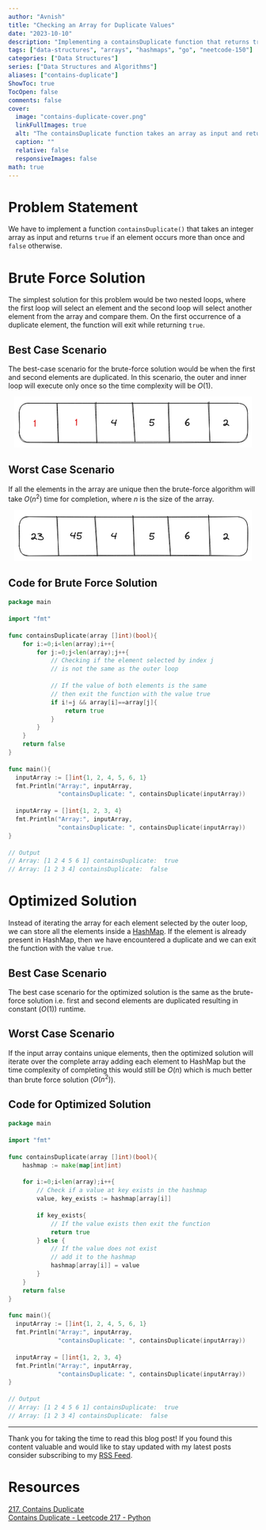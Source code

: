 ```yaml
---
author: "Avnish"
title: "Checking an Array for Duplicate Values"
date: "2023-10-10"
description: "Implementing a containsDuplicate function that returns true if there are duplicate elements present in the array and false otherwise"
tags: ["data-structures", "arrays", "hashmaps", "go", "neetcode-150"]
categories: ["Data Structures"]
series: ["Data Structures and Algorithms"]
aliases: ["contains-duplicate"]
ShowToc: true
TocOpen: false
comments: false
cover:
  image: "contains-duplicate-cover.png"
  linkFullImages: true
  alt: "The containsDuplicate function takes an array as input and returns true or false depending on the fact that array contains duplicate elements or not"
  caption: ""
  relative: false
  responsiveImages: false
math: true
---
```


# Problem Statement
We have to implement a function `containsDuplicate()` that takes an integer array as input and returns `true` if an element occurs more than once and `false` otherwise.

# Brute Force Solution
The simplest solution for this problem would be two nested loops, where the first loop will select an element and the second loop will select another element from the array and compare them. On the first occurrence of a duplicate element, the function will exit while returning `true`.

## Best Case Scenario
The best-case scenario for the brute-force solution would be when the first and second elements are duplicated. In this scenario, the outer and inner loop will execute only once so the time complexity will be $O(1)$.

<p align="center"><img src="contains-duplicate-best-case.png" alt="Best Case scenario for containsDuplicate"></p>

## Worst Case Scenario
If all the elements in the array are unique then the brute-force algorithm will take $O(n^2)$ time for completion, where $n$ is the size of the array.

<p align="center"><img src="contains-duplicate-worst-case.png" alt="Worst Case scenario for containsDuplicate"></p>

## Code for Brute Force Solution
```Go
package main

import "fmt"

func containsDuplicate(array []int)(bool){
    for i:=0;i<len(array);i++{
        for j:=0;j<len(array);j++{
            // Checking if the element selected by index j
            // is not the same as the outer loop
			
            // If the value of both elements is the same
            // then exit the function with the value true 
            if i!=j && array[i]==array[j]{
                return true
            }
        }
    }
    return false
}

func main(){
  inputArray := []int{1, 2, 4, 5, 6, 1}
  fmt.Println("Array:", inputArray,
              "containsDuplicate: ", containsDuplicate(inputArray))

  inputArray = []int{1, 2, 3, 4}
  fmt.Println("Array:", inputArray,
              "containsDuplicate: ", containsDuplicate(inputArray))
}

// Output
// Array: [1 2 4 5 6 1] containsDuplicate:  true
// Array: [1 2 3 4] containsDuplicate:  false
```

# Optimized Solution
Instead of iterating the array for each element selected by the outer loop, we can store all the elements inside a <a href="/posts/dsa/arrays-strings-hashmaps/#hashmaps" target="_blank">HashMap</a>. If the element is already present in HashMap, then we have encountered a duplicate and we can exit the function with the value `true`.

## Best Case Scenario
The best case scenario for the optimized solution is the same as the brute-force solution i.e. first and second elements are duplicated resulting in constant ($O(1)$) runtime.

## Worst Case Scenario
If the input array contains unique elements, then the optimized solution will iterate over the complete array adding each element to HashMap but the time complexity of completing this would still be $O(n)$ which is much better than brute force solution ($O(n^2)$).

## Code for Optimized Solution
```Go
package main

import "fmt"

func containsDuplicate(array []int)(bool){
    hashmap := make(map[int]int)

    for i:=0;i<len(array);i++{
        // Check if a value at key exists in the hashmap
        value, key_exists := hashmap[array[i]]

        if key_exists{
            // If the value exists then exit the function
            return true
        } else {
            // If the value does not exist
            // add it to the hashmap
            hashmap[array[i]] = value
        }
    }
    return false
}

func main(){
  inputArray := []int{1, 2, 4, 5, 6, 1}
  fmt.Println("Array:", inputArray,
              "containsDuplicate: ", containsDuplicate(inputArray))

  inputArray = []int{1, 2, 3, 4}
  fmt.Println("Array:", inputArray,
              "containsDuplicate: ", containsDuplicate(inputArray))
}

// Output
// Array: [1 2 4 5 6 1] containsDuplicate:  true
// Array: [1 2 3 4] containsDuplicate:  false
```

<hr>
Thank you for taking the time to read this blog post! If you found this content valuable and would like to stay updated with my latest posts consider subscribing to my <a href="https://www.bovem.in/index.xml" target="_blank">RSS Feed</a>.    

# Resources
<a href="https://leetcode.com/problems/contains-duplicate/" target="_blank">217. Contains Duplicate</a>  
<a href="https://www.youtube.com/watch?v=3OamzN90kPg" target="_blank">Contains Duplicate - Leetcode 217 - Python</a>  
